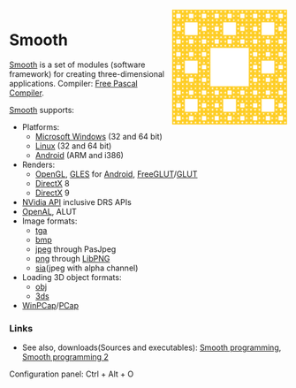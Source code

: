 <img src="Data/Engine/Icon.png" align="right" width="210" height="210" />

# Smooth

[Smooth] is a set of modules (software framework) for creating three-dimensional applications. Compiler: [Free Pascal Compiler].

[Smooth] supports:
 
 * Platforms:
   - [Microsoft Windows] (32 and 64 bit)
   - [Linux] (32 and 64 bit)
   - [Android] (ARM and i386)
 * Renders:
   - [OpenGL], [GLES] for [Android], [FreeGLUT]/[GLUT]
   - [DirectX] 8
   - [DirectX] 9
 * [NVidia API] inclusive DRS APIs
 * [OpenAL], ALUT
 * Image formats: 
   - [tga][tga_format]
   - [bmp][bmp_format]
   - [jpeg][jpeg_format] through PasJpeg
   - [png][png_format] through [LibPNG]
   - [sia][sia_format](jpeg with alpha channel)
 * Loading 3D object formats: 
   - [obj][obj_format]
   - [3ds][3ds_format]
 * [WinPCap]/[PCap]

### Links

 * See also, downloads(Sources and executables): [Smooth programming], [Smooth programming 2]

 Configuration panel: Ctrl + Alt + O

[Smooth programming]: http://yadi.sk/d/2dXlhmaQ3VmgBd "Smooth programming files"
[Smooth programming 2]: https://disk.yandex.ru/d/oikcHjrE3ZaOQA "Smooth programming files 2"
[Free Pascal Compiler]: http://www.freepascal.org "Free Pascal Compiler Homepage"
[Smooth]: http://github.com/Byeneg/Smooth "Smooth Repository"
[OpenGL]: http://www.opengl.org "OpenGL Homepage"
[Android]: http://www.android.com "Android Homepage"
[OpenAL]: http://www.openal.org "OpenAL Homepage"
[NVidia API]: http://developer.nvidia.com/nvapi "NVidia API Homepage"
[libpng]: http://www.libpng.org/pub/png/libpng.html "LibPNG Homepage"
[FreeGLUT]: http://freeglut.sourceforge.net "FreeGLUT Homepage"
[GLUT]: http://www.opengl.org/resources/libraries/glut "GLUT Homepage"
[WinPCap]: http://www.winpcap.org "WinPCap Homepage"
[game engine]: http://en.wikipedia.org/wiki/Game_engine "Game engine - Wiki"
[3ds_format]: http://en.wikipedia.org/wiki/.3ds "3DS format - Wiki"
[obj_format]: http://en.wikipedia.org/wiki/Wavefront_.obj_file "OBJ format - Wiki"
[png_format]: http://en.wikipedia.org/wiki/Portable_Network_Graphics "PNG format - Wiki"
[jpeg_format]: http://en.wikipedia.org/wiki/JPEG "JPEG format - Wiki"
[sia_format]: Build/Sources/Image/SmoothImageSia.pas "SIA source code"
[bmp_format]: http://en.wikipedia.org/wiki/BMP_file_format "BMP format - Wiki"
[tga_format]: http://en.wikipedia.org/wiki/Truevision_TGA "TARGA format - Wiki"
[DirectX]: http://en.wikipedia.org/wiki/DirectX "DirectX - Wiki"
[Microsoft Windows]: http://www.microsoft.com/en-us/windows "Microsoft Windows Homepage"
[Mac OS]: https://www.apple.com/macos "Mac OS Homepage"
[PCap]: http://en.wikipedia.org/wiki/Pcap "PCap - Wiki"
[GLES]: http://www.khronos.org/opengles "OpenGL ES Homepage"
[Linux]: http://en.wikipedia.org/wiki/Linux "Linux - Wiki"
